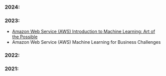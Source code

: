 ### 2024:

### 2023:
* [Amazon Web Service (AWS) Introduction to Machine Learning: Art of the Possible](https://drive.google.com/drive/folders/1MIlpj6G-9VHE77fG7H-BXwcqLlcHbv02?usp=sharing)
* Amazon Web Service (AWS) Machine Learning for Business Challenges

### 2022:

### 2021:


